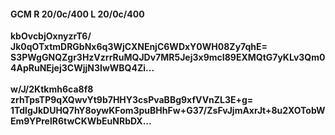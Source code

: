 #### GCM R 20/0c/400 L 20/0c/400
**kbOvcbjOxnyzrT6/**<br/>**Jk0qOTxtmDRGbNx6q3WjCXNEnjC6WDxY0WH08Zy7qhE=**<br/>**S3PWgGNQZgr3HzVzrrRuMQJDv7MR5Jej3x9mcI89EXMQtG7yKLv3Qm04ApRuNEjej3CWjjN3IwWBQ4Zi...**<br/><br/>
**w/J/2Ktkmh6ca8f8**<br/>**zrhTpsTP9qXQwvYt9b7HHY3csPvaBBg9xfVVnZL3E+g=**<br/>**1TdlgJkDUHQ7hY8oywKFom3puBHhFw+G37/ZsFvJjmAxrJt+8u2XOTobWEm9YPrelR6twCKWbEuNRbDX...**